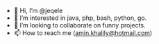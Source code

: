 - 👋 Hi, I’m @jeqele
- 👀 I’m interested in java, php, bash, python, go.
- 💞️ I’m looking to collaborate on funny projects.
- 📫 How to reach me (amin.khalily@hotmail.com)

<!---
jeqele/jeqele is a ✨ special ✨ repository because its `README.md` (this file) appears on your GitHub profile.
You can click the Preview link to take a look at your changes.
--->
